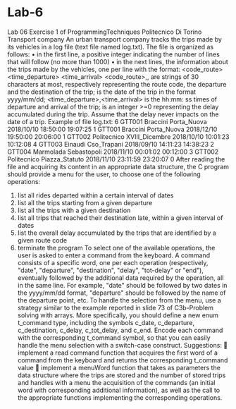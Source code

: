 # Lab-6
Lab 06 Exercise 1  of ProgrammingTechniques Politecnico Di Torino
Transport company
An urban transport company tracks the trips made by its vehicles in a log file (text file named log.txt).
The file is organized as follows:
• in the first line, a positive integer indicating the number of lines that will follow (no more than 1000)
• in the next lines, the information about the trips made by the vehicles, one per line with the format:
<code_route> <departure> <destination> <date> <time_departure> <time_arrival> <delay>
<code_route>,<departure>,<destination> are strings of 30 characters at most, respectively representing the route code, the departure and the destination of the trip;
<date> is the date of the trip in the format yyyy/mm/dd;
<time_departure>,<time_arrival> is the hh:mm: ss times of departure and arrival of the trip;
<delay> is an integer >=0 representing the delay accumulated during the trip. Assume that the delay never impacts on the date of a trip.
Example of file log.txt:
6
GTT001 Braccini Porta_Nuova 2018/10/10 18:50:00 19:07:25 1
GTT001 Braccini Porta_Nuova 2018/12/10 19:50:00 20:06:00 1
GTT002 Politecnico XVIII_Dicembre 2018/10/10 10:01:23 10:12:08 4
GTT003 Einaudi Cso_Trapani 2018/09/10 14:11:23 14:38:23 2
GTT004 Marmolada Sebastopoli 2018/11/10 00:01:02 00:12:00 3
GTT002 Politecnico Piazza_Statuto 2018/11/10 23:11:59 23:20:07 0
After reading the file and acquiring its content in an appropriate data structure, the C program should provide a menu for the user, to choose one of the following operations:
1. list all rides departed within a certain interval of dates
2. list all the trips starting from a given departure
3. list all the trips with a given destination
4. list all trips that reached their destination late, within a given interval of dates
5. list the overall delay accumulated by the trips that are identified by a given route code
6. terminate the program
To select one of the available operations, the user is asked to enter a command from the keyboard. A command consists of a specific word, one per each operation (respectively, "date", "departure", "destination", "delay", "tot-delay" or "end"), eventually followed by the additional data required by the operation, all in the same line. For example, "date" should be followed by two dates in the yyyy/mm/dd format, "departure" should be followed by the name of the departure point, etc.
To handle the selection from the menu, use a strategy similar to the example reported in slide 73 of C3b-Problem solving with arrays. More specifically, you should define a new enum t_command type, including the symbols c_date, c_departure, c_destination, c_delay, c_tot_delay, and c_end. Encode each command with the corresponding t_command symbol, so that you can easily handle the menu selection with a switch-case construct.
Suggestions:
 implement a read command function that acquires the first word of a command from the keyboard and returns the corresponding t_command value
 implement a menuWord function that takes as parameters the data structure where the trips are stored and the number of stored trips and handles with a menu the acquisition of the commands (an initial word with corresponding additional information), as well as the call to the appropriate functions implementing the corresponding operations.

